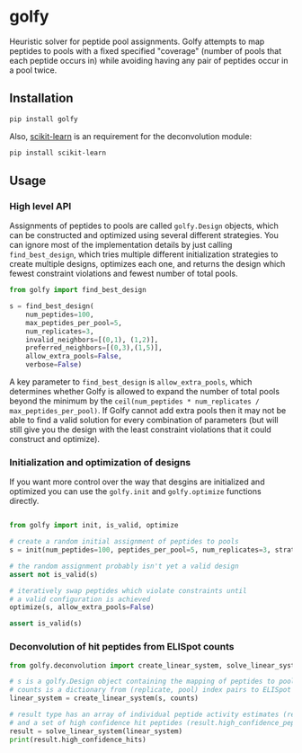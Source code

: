# golfy

Heuristic solver for peptide pool assignments. Golfy attempts to map peptides to pools with a fixed specified "coverage" (number of pools that each peptide occurs in) while avoiding having any pair of peptides occur in a pool twice.

## Installation

```sh
pip install golfy
```

Also, [scikit-learn](https://scikit-learn.org/stable/index.html) is an requirement for the deconvolution module:

```sh
pip install scikit-learn
```

## Usage

### High level API

Assignments of peptides to pools are called `golfy.Design` objects, which can be constructed and optimized using several different strategies. You can
ignore most of the implementation details by just calling `find_best_design`, which tries multiple different initialization strategies to create multiple designs, optimizes each one, and returns the design which fewest constraint violations and fewest number of total pools.

```python
from golfy import find_best_design

s = find_best_design(
    num_peptides=100,
    max_peptides_per_pool=5,
    num_replicates=3,
    invalid_neighbors=[(0,1), (1,2)],
    preferred_neighbors=[(0,3),(1,5)],
    allow_extra_pools=False,
    verbose=False)
```

A key parameter to `find_best_design` is `allow_extra_pools`, which determines whether Golfy is allowed to expand the number of total pools beyond the minimum by the `ceil(num_peptides * num_replicates / max_peptides_per_pool)`. If Golfy cannot add extra pools then
it may not be able to find a valid solution for every combination of parameters (but will still give you the design with the least constraint violations that it could construct and optimize).

### Initialization and optimization of designs

If you want more control over the way that desgins are initialized and optimized you can use the `golfy.init` and `golfy.optimize` functions directly.

```python

from golfy import init, is_valid, optimize

# create a random initial assignment of peptides to pools
s = init(num_peptides=100, peptides_per_pool=5, num_replicates=3, strategy='random', allow_extra_pools=False)

# the random assignment probably isn't yet a valid design
assert not is_valid(s)

# iteratively swap peptides which violate constraints until
# a valid configuration is achieved
optimize(s, allow_extra_pools=False)

assert is_valid(s)
```

### Deconvolution of hit peptides from ELISpot counts

```python
from golfy.deconvolution import create_linear_system, solve_linear_system

# s is a golfy.Design object containing the mapping of peptides to pools
# counts is a dictionary from (replicate, pool) index pairs to ELISpot counts or activity values
linear_system = create_linear_system(s, counts)

# result type has an array of individual peptide activity estimates (result.activity_per_peptide)
# and a set of high confidence hit peptides (result.high_confidence_peptides)
result = solve_linear_system(linear_system)
print(result.high_confidence_hits)
```
